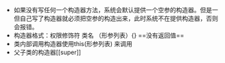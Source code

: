 - 如果没有写任何一个构造器方法，系统会默认提供一个空参的构造器。但是一但自己写了构造器就必须把空参的构造出来，此时系统不在提供构造器，否则会报错。
- 构造器格式：权限修饰符 类名 （形参列表）{}   ==没有返回值==  
- 类内部调用构造器使用this(形参列表) 来调用
- 父子类的构造器[[super]]